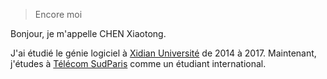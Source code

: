 > Encore moi

Bonjour, je m'appelle CHEN Xiaotong.

J'ai étudié le génie logiciel à [Xidian Université](https://en.wikipedia.org/wiki/Xidian_University/) de 2014 à 2017.
Maintenant, j'études à [Télécom SudParis](https://fr.wikipedia.org/wiki/Télécom_SudParis) comme un étudiant international.
